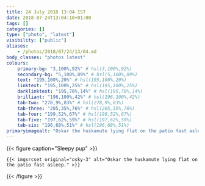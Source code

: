 ```yaml
---
title: 24 July 2018 13:04 IST
date: 2018-07-24T13:04:10+01:00
tags: []
categories: []
type: ["photo", "latest"]
visibility: ["public"]
aliases:
    - /photos/2018/07/24/13/04.md
body_classes: "photos latest"
colours:
    primary-bg: "3,100%,92%" # hsl(3,100%,92%)
    secondary-bg: "5,100%,89%" # hsl(5,100%,89%)
    text: "195,100%,20%" # hsl(195,100%,20%)
    linktext: "195,100%,25%" # hsl(195,100%,25%)
    darklinktext: "195,70%,14%" # hsl(195,70%,14%)
    brilliant: "196,100%,42%" # hsl(196,100%,42%)
    tab-two: "278,9%,83%" # hsl(278,9%,83%)
    tab-three: "205,35%,76%" # hsl(205,35%,76%)
    tab-four: "199,52%,67%" # hsl(199,52%,67%)
    tab-five: "197,62%,59%" # hsl(197,62%,59%)
    tab-six: "196,68%,51%" # hsl(196,68%,51%)
primaryimagealt: "Oskar the huskamute lying flat on the patio fast asleep."
---
```


{{< figure caption="Sleepy pup" >}}

    {{< imgsrcset original="osky-3" alt="Oskar the huskamute lying flat on the patio fast asleep." >}}

{{< /figure >}}
